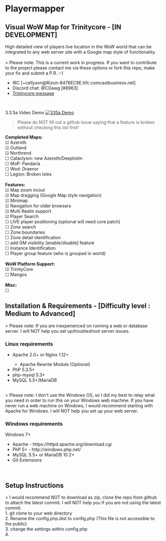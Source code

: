 <h1>Playermapper</h1>
<H2>Visual WoW Map for Trinitycore - [IN DEVELOPMENT]</H2>
High detailed view of players live location in the WoW world that can be integrated to any web server site with a Google map style of functionality.
<br>
<br>
> Please note: This is a current work in progress. If you want to contribute to the project please contact me via these options or fork this repo, make your fix and submit a P.R.  :-)

<ul>
<li>IRC [~cellyson@Rizon-8476EC9E.hfc.comcastbusiness.net]</li>
<li>Discord chat: @CDawg [#8963]</li>
<li><a href="https://community.trinitycore.org/messenger/compose/?to=11159">Trinitycore message</a></li>
</ul>
<br>

3.3.5a Video Demo
[![335a Demo](https://github.com/CDawg/Playermapper/blob/master/demo/335a_vid.jpg)](https://youtu.be/BMf5aOFGuiE)

> Please do NOT fill out a github issue saying that a feature is broken without checking this list first!

<b>Completed Maps:</b>
<br>
☑ Azeroth
<br>
☑ Outland
<br>
☑ Northrend
<br>
☐ Cataclysm: new Azeroth/Deepholm
<br>
☐ MoP: Pandaria
<br>
☐ Wod: Draenor
<br>
☐ Legion: Broken Isles
<br>
<br>
<b>Features:</b>
<br>
☑ Map zoom in/out
<br>
☑ Map dragging (Google Map style navigation)
<br>
☑ Minimap
<br>
☑ Navigation for older browsers
<br>
☑ Multi Realm support
<br>
☑ Player Search
<br>
☐ LIVE player positioning (optional will need core patch)
<br>
☐ Zone search
<br>
☐ Zone boundaries
<br>
☐ Zone detail identification
<br>
☐ add GM visibility [enable/disable] feature
<br>
☐ Instance Identification
<br>
☐ Player group feature (who is grouped in world)
<br>
<br>
<b>WoW Platform Support:</b>
<br>
☑ TrinityCore
<br>
☐ Mangos
<br>
<br>
<b>Misc:</b>
<br>
☐
<br>

<h2>Installation & Requirements - [Difficulty level : Medium to Advanced]</h2>
> Please note: If you are inexperienced on running a web or database server. I will NOT help you set up/troubleshoot server issues.

<h3>Linux requirements</h3>
<ul>
<li>Apache 2.0+ or Nginx 1.12+</li>
<ul><li>Apache Rewrite Module (Optional)</li></ul>
<li>PhP 5.3.5+</li>
<li>php-mysql 5.3+</li>
<li>MySQL 5.5+/MariaDB</li>
</ul>

<br>
> Please note: I don't use the Windows OS, so I did my best to relay what you need in order to run this on your Windows web machine. If you have never run a web machine on Windows, I would recommend starting with Apache for Windows. I will NOT help you set up your web server.</table>

<h3>Windows requirements</h3>
Windows 7+
<ul>
<li>Apache - https://httpd.apache.org/download.cgi</li>
<li>PhP 5+ - http://windows.php.net/</li>
<li>MySQL 5.5+ or MariaDB 10.2+</li>
<li>Git Extensions</li>
</ul>
<br>
<h2>Setup Instructions</h2>
> I would recommend NOT to download as zip, clone the repo from github to attach the latest commit. I will NOT help you if you are not using the latest commit.

<br>
1. git clone to your web directory
<br>
2. Rename the config.php.dist to config.php (This file is not accessible to the public)
<br>
3. change the settings within config.php
<br>
4.
